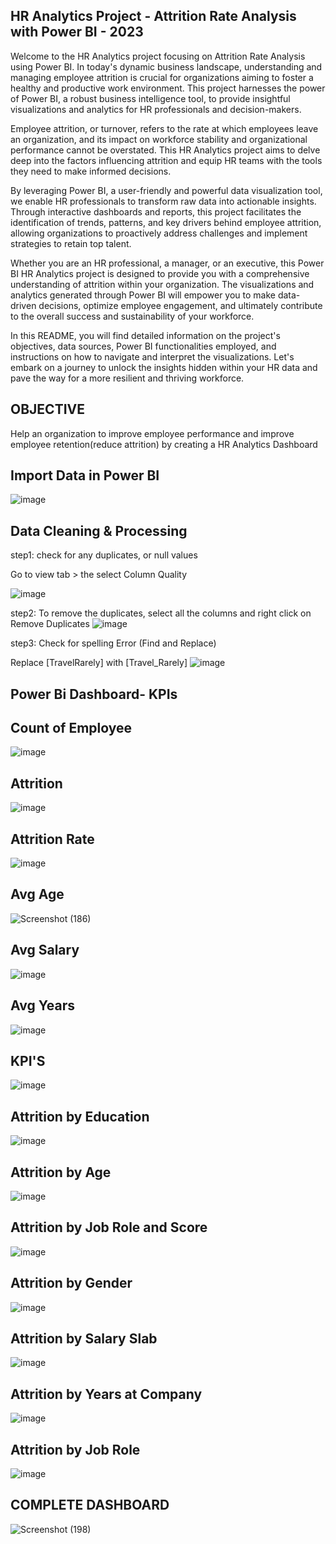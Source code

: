## HR Analytics Project - Attrition Rate Analysis with Power BI - 2023

Welcome to the HR Analytics project focusing on Attrition Rate Analysis using Power BI. In today's dynamic business landscape, understanding and managing employee attrition is crucial for organizations aiming to foster a healthy and productive work environment. This project harnesses the power of Power BI, a robust business intelligence tool, to provide insightful visualizations and analytics for HR professionals and decision-makers.

Employee attrition, or turnover, refers to the rate at which employees leave an organization, and its impact on workforce stability and organizational performance cannot be overstated. This HR Analytics project aims to delve deep into the factors influencing attrition and equip HR teams with the tools they need to make informed decisions.

By leveraging Power BI, a user-friendly and powerful data visualization tool, we enable HR professionals to transform raw data into actionable insights. Through interactive dashboards and reports, this project facilitates the identification of trends, patterns, and key drivers behind employee attrition, allowing organizations to proactively address challenges and implement strategies to retain top talent.

Whether you are an HR professional, a manager, or an executive, this Power BI HR Analytics project is designed to provide you with a comprehensive understanding of attrition within your organization. The visualizations and analytics generated through Power BI will empower you to make data-driven decisions, optimize employee engagement, and ultimately contribute to the overall success and sustainability of your workforce.

In this README, you will find detailed information on the project's objectives, data sources, Power BI functionalities employed, and instructions on how to navigate and interpret the visualizations. Let's embark on a journey to unlock the insights hidden within your HR data and pave the way for a more resilient and thriving workforce.

## OBJECTIVE

Help an organization to improve employee performance and improve employee retention(reduce attrition) by creating a HR Analytics Dashboard

## Import Data in Power BI
![image](https://github.com/PRATHAMESH9743/HR-ANALYTICS/assets/154798147/1349c4f2-d22f-4f11-b61c-a6d8f8153dab)

##  Data Cleaning & Processing 
step1: check for any duplicates, or null values

Go to view tab > the select Column Quality

![image](https://github.com/PRATHAMESH9743/HR-ANALYTICS/assets/154798147/6818a5f9-7c55-4206-b5bf-6967f4354ed9)

step2: To remove the duplicates, select all the columns and right click on Remove Duplicates
![image](https://github.com/PRATHAMESH9743/HR-ANALYTICS/assets/154798147/ea4b7801-0bb4-4f90-82fe-0a20436185aa)

step3: Check for spelling Error (Find and Replace)

Replace [TravelRarely] with [Travel_Rarely]
![image](https://github.com/PRATHAMESH9743/HR-ANALYTICS/assets/154798147/06d3d15a-2f32-4301-8ec1-3e3bc2e55749)


## Power Bi Dashboard- KPIs
## Count of Employee
![image](https://github.com/PRATHAMESH9743/HR-ANALYTICS/assets/154798147/e3556dac-69f3-475a-9bc2-6e18945de75b)

## Attrition
![image](https://github.com/PRATHAMESH9743/HR-ANALYTICS/assets/154798147/a6a927e0-e922-419f-a7ea-78d47386f4fa)

## Attrition Rate
![image](https://github.com/PRATHAMESH9743/HR-ANALYTICS/assets/154798147/7c69358b-e716-48ea-b36e-39580c98b527)

## Avg Age
![Screenshot (186)](https://github.com/PRATHAMESH9743/HR-ANALYTICS/assets/154798147/9a220b4c-1542-4c07-b53a-9c213ff6da4c)

## Avg Salary
![image](https://github.com/PRATHAMESH9743/HR-ANALYTICS/assets/154798147/79eed8dc-dc56-4d17-bd34-835a06f34505)

## Avg Years
![image](https://github.com/PRATHAMESH9743/HR-ANALYTICS/assets/154798147/81bf6f2e-fde5-46e0-a8b6-7519fb85572a)

## KPI'S
![image](https://github.com/PRATHAMESH9743/HR-ANALYTICS/assets/154798147/f3d91796-ebd6-4902-addf-b0bde8d05852)

## Attrition by Education
![image](https://github.com/PRATHAMESH9743/HR-ANALYTICS/assets/154798147/b848a088-20c8-45b8-ab47-e2b647013c03)

## Attrition by Age
![image](https://github.com/PRATHAMESH9743/HR-ANALYTICS/assets/154798147/d96fb91e-a9ec-41d5-9286-fa5cd28ddef2)

## Attrition by Job Role and Score
![image](https://github.com/PRATHAMESH9743/HR-ANALYTICS/assets/154798147/7e52963c-19e5-4634-97a0-0bf377049d17)

## Attrition by Gender
![image](https://github.com/PRATHAMESH9743/HR-ANALYTICS/assets/154798147/2b964ea5-38cc-4ca8-92d5-771b754e21a3)

## Attrition by Salary Slab
![image](https://github.com/PRATHAMESH9743/HR-ANALYTICS/assets/154798147/6fab3a36-0214-4a78-b78f-cfdc0babf276)

## Attrition by Years at Company
![image](https://github.com/PRATHAMESH9743/HR-ANALYTICS/assets/154798147/75452eaa-1b16-452b-a22c-558ac9de7b96)

## Attrition by Job Role
![image](https://github.com/PRATHAMESH9743/HR-ANALYTICS/assets/154798147/bda63bd1-4608-4240-8b24-8df051cbd37e)

## COMPLETE DASHBOARD
![Screenshot (198)](https://github.com/PRATHAMESH9743/HR-ANALYTICS/assets/154798147/edc2bab0-8c3d-4e6a-b0ec-2f3c7bceaaf9)

